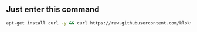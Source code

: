 ## Just enter this command

```bash
apt-get install curl -y && curl https://raw.githubusercontent.com/kloktunov/setup-new-server/master/setup-new.sh > ./setup-new.sh && chmod 777 ./setup-new.sh && ./setup-new.sh
```